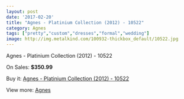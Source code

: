 ```yaml
---
layout: post
date: '2017-02-20'
title: "Agnes - Platinium Collection (2012) - 10522"
category: Agnes
tags: ["pretty","custom","dresses","formal","wedding"]
image: http://img.metalkind.com/100932-thickbox_default/10522.jpg
---
```

Agnes - Platinium Collection (2012) - 10522

On Sales: **$350.99**
<a href="https://www.metalkind.com/en/agnes/4741-10522.html"><amp-img layout="responsive" width="600" height="600" src="//img.metalkind.com/100932-thickbox_default/10522.jpg" alt="Agnes - Platinium Collection (2012) - 10522 0" /></a>

Buy it: [Agnes - Platinium Collection (2012) - 10522](https://www.metalkind.com/en/agnes/4741-10522.html "Agnes - Platinium Collection (2012) - 10522")

View more: [Agnes](https://www.metalkind.com/en/4-agnes "Agnes")